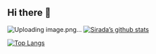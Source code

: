 ## Hi there 👋
![Uploading image.png…]()
[![Sirada’s github stats](https://github-readme-stats.vercel.app/api?username=SUiD07)](https://github.com/SUiD07)

[![Top Langs](https://github-readme-stats.vercel.app/api/top-langs/?username=SUiD07&layout=compact)](https://github.com/SUiD07)
<!--
**SUiD07/SUiD07** is a ✨ _special_ ✨ repository because its `README.md` (this file) appears on your GitHub profile.

Here are some ideas to get you started:

- 🔭 I’m currently working on ...
- 🌱 I’m currently learning ...
- 👯 I’m looking to collaborate on ...
- 🤔 I’m looking for help with ...
- 💬 Ask me about ...
- 📫 How to reach me: ...
- 😄 Pronouns: ...
- ⚡ Fun fact: ...
-->
